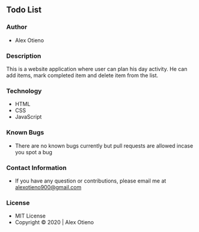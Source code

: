 ## Todo List

### Author 

* Alex Otieno

### Description
This is a website application where user can plan his day activity. He can add items,  mark completed item and delete item from  the list. 

### Technology
* HTML
* CSS
* JavaScript

### Known Bugs
* There are no known bugs currently but pull requests are allowed incase you spot a bug

### Contact Information
* If you have any question or contributions, please email me at alexotieno900@gmail.com

### License
* MIT License
* Copyright © 2020 | Alex Otieno